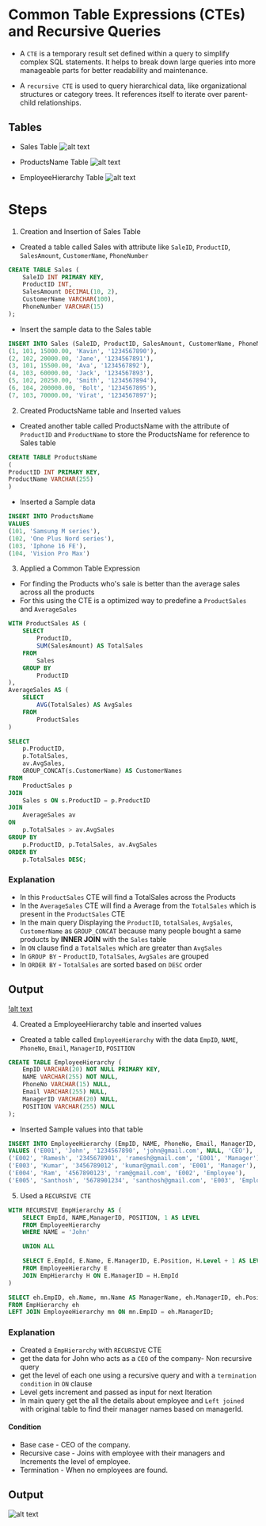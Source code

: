 # Common Table Expressions (CTEs) and Recursive Queries

- A `CTE` is a temporary result set defined within a query to simplify complex SQL statements. It helps to break down large queries into more manageable parts for better readability and maintenance.

- A `recursive CTE` is used to query hierarchical data, like organizational structures or category trees. It references itself to iterate over parent-child relationships.

## Tables

- Sales Table
![alt text](./assests/T1.png)

- ProductsName Table
![alt text](./assests/T2.png)

- EmployeeHierarchy Table
![alt text](./assests/T2.png)

# Steps

1. Creation and Insertion of Sales Table

- Created a table called Sales with attribute like `SaleID`, `ProductID`, `SalesAmount`, `CustomerName`, `PhoneNumber`

``` sql
CREATE TABLE Sales (
    SaleID INT PRIMARY KEY,
    ProductID INT,
    SalesAmount DECIMAL(10, 2),
    CustomerName VARCHAR(100),
    PhoneNumber VARCHAR(15)
);
```

- Insert the sample data to the Sales table

``` sql
INSERT INTO Sales (SaleID, ProductID, SalesAmount, CustomerName, PhoneNumber) VALUES
(1, 101, 15000.00, 'Kavin', '1234567890'),
(2, 102, 20000.00, 'Jane', '1234567891'),
(3, 101, 15500.00, 'Ava', '1234567892'),
(4, 103, 60000.00, 'Jack', '1234567893'),
(5, 102, 20250.00, 'Smith', '1234567894'),
(6, 104, 200000.00, 'Bolt', '1234567895'),
(7, 103, 70000.00, 'Virat', '1234567897');
```

2. Created ProductsName table and Inserted values

- Created another table called ProductsName with the attribute of `ProductID` and `ProductName` to store the ProductsName for reference to Sales table

``` sql
CREATE TABLE ProductsName
(
ProductID INT PRIMARY KEY,
ProductName VARCHAR(255)
)
```

- Inserted a Sample data

``` sql
INSERT INTO ProductsName
VALUES
(101, 'Samsung M series'),
(102, 'One Plus Nord series'),
(103, 'Iphone 16 FE'),
(104, 'Vision Pro Max')
```

3. Applied a Common Table Expression

- For finding the Products who's sale is better than the average sales across all the products
- For this using the CTE is a optimized way to predefine a `ProductSales` and `AverageSales`


``` sql
WITH ProductSales AS (
    SELECT
        ProductID,
        SUM(SalesAmount) AS TotalSales
    FROM
        Sales
    GROUP BY
        ProductID
),
AverageSales AS (
    SELECT
        AVG(TotalSales) AS AvgSales
    FROM
        ProductSales
)

SELECT
    p.ProductID,
    p.TotalSales,
    av.AvgSales,
    GROUP_CONCAT(s.CustomerName) AS CustomerNames
FROM
    ProductSales p
JOIN
    Sales s ON s.ProductID = p.ProductID
JOIN
    AverageSales av
ON
    p.TotalSales > av.AvgSales
GROUP BY
    p.ProductID, p.TotalSales, av.AvgSales
ORDER BY
    p.TotalSales DESC;
```

### Explanation

- In this `ProductSales` CTE will find a TotalSales across the Products
- In the `AverageSales` CTE will find a Average from the `TotalSales` which is present in the `ProductSales` CTE
- In the main query Displaying the `ProductID`, `totalSales`, `AvgSales`, `CustomerName` as `GROUP_CONCAT` because many people bought a same products by **INNER JOIN** with the `Sales` table
- In `ON` clause find a `TotalSales` which are  greater than `AvgSales`
- In `GROUP BY` - `ProductID`, `TotalSales`, `AvgSales` are grouped
- In `ORDER BY` - `TotalSales` are sorted based on `DESC` order

## Output

[!alt text](./assests/Output1.png)

4. Created a EmployeeHierarchy table and inserted values

- Created a table called `EmployeeHierarchy` with the data `EmpID`, `NAME`, `PhoneNo`, `Email`, `ManagerID`, `POSITION`

``` sql
CREATE TABLE EmployeeHierarchy (
    EmpID VARCHAR(20) NOT NULL PRIMARY KEY,
    NAME VARCHAR(255) NOT NULL,
    PhoneNo VARCHAR(15) NULL,
    Email VARCHAR(255) NULL,
    ManagerID VARCHAR(20) NULL,
    POSITION VARCHAR(255) NULL
);
```

- Inserted Sample values into that table

``` sql
INSERT INTO EmployeeHierarchy (EmpID, NAME, PhoneNo, Email, ManagerID, POSITION) 
VALUES ('E001', 'John', '1234567890', 'john@gmail.com', NULL, 'CEO'),
('E002', 'Ramesh', '2345678901', 'ramesh@gmail.com', 'E001', 'Manager'),
('E003', 'Kumar', '3456789012', 'kumar@gmail.com', 'E001', 'Manager'),
('E004', 'Ram', '4567890123', 'ram@gmail.com', 'E002', 'Employee'),
('E005', 'Santhosh', '5678901234', 'santhosh@gmail.com', 'E003', 'Employee');
```

5. Used a `RECURSIVE CTE`

``` sql
WITH RECURSIVE EmpHierarchy AS (
    SELECT EmpId, NAME,ManagerID, POSITION, 1 AS LEVEL
    FROM EmployeeHierarchy
    WHERE NAME = 'John'

    UNION ALL

    SELECT E.EmpId, E.Name, E.ManagerID, E.Position, H.Level + 1 AS LEVEL
    FROM EmployeeHierarchy E
    JOIN EmpHierarchy H ON E.ManagerID = H.EmpId
)

SELECT eh.EmpID, eh.Name, mn.Name AS ManagerName, eh.ManagerID, eh.Position, eh.Level
FROM EmpHierarchy eh
LEFT JOIN EmployeeHierarchy mn ON mn.EmpID = eh.ManagerID;
```

### Explanation

- Created a `EmpHierarchy` with `RECURSIVE` CTE
- get the data for John who acts as a `CEO` of the company- Non recursive query
- get the level of each one using a recursive query and with a `termination condition` in `ON` clause
- Level gets increment and passed as input for next Iteration
- In main query get the all the details about employee and `Left joined` with original table to find their manager names based on managerId.

#### Condition

- Base case - CEO of the company. 
- Recursive case - Joins with employee with their managers and Increments the level of employee.
- Termination - When no employees are found.

## Output

![alt text](./assests/Output2.png)
